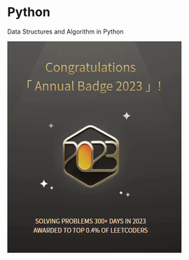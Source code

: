 # Python
Data Structures and Algorithm in Python

![image](https://github.com/quananhle/Python/blob/main/ezgif.com-video-to-gif-converted.gif)
